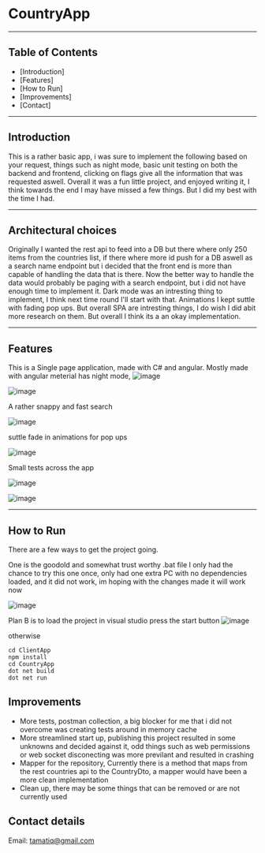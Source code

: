 # CountryApp

---

## Table of Contents

- [Introduction]
- [Features]
- [How to Run]
- [Improvements]
- [Contact]

---

## Introduction
This is a rather basic app, i was sure to implement the following based on your request, things such as night mode, basic unit testing on both the backend and frontend, clicking on flags give all the information that was requested aswell. Overall it was a fun little project, and enjoyed writing it, I think towards the end I may have missed a few things. But I did my best with the time I had.

---

## Architectural choices

Originally I wanted the rest api to feed into a DB but there where only 250 items from the countries list, if there where more id push for a DB aswell as a search name endpoint but i decided that the front end is more than capable of handling the data that is there. Now the better way to handle the data would probably be paging with a search endpoint, but i did not have enough time to implement it. Dark mode was an intresting thing to implement, I think next time round I'll start with that. Animations I kept suttle with fading pop ups. But overall SPA are intresting things, I do wish I did abit more research on them. But overall I think its a an okay implementation.

---

## Features
This is a Single page application, made with C# and angular. Mostly made with angular meterial has night mode,
![image](https://github.com/KikatoIV/CountryApplication/assets/39209669/04eaa678-3e27-4bd5-bda8-2a63c9600df3)

![image](https://github.com/KikatoIV/CountryApplication/assets/39209669/8f0fc836-c68f-49b0-b1ce-3af3afbc759c)


A rather snappy and fast search

![image](https://github.com/KikatoIV/CountryApplication/assets/39209669/e6d27ef8-8674-4cf2-b1ef-8a9de69ee611)

suttle fade in animations for pop ups

![image](https://github.com/KikatoIV/CountryApplication/assets/39209669/f59de762-ee6c-46da-a194-1756f0221879)

Small tests across the app

![image](https://github.com/KikatoIV/CountryApplication/assets/39209669/524fda77-2bd0-4085-9833-1f10eac3b99f)

![image](https://github.com/KikatoIV/CountryApplication/assets/39209669/a0e21703-1832-4608-9d3f-44999d559109)

---
## How to Run

There are a few ways to get the project going.

One is the goodold and somewhat trust worthy .bat file I only had the chance to try this one once, only had one extra PC with no dependencies loaded, and it did not work, im hoping with the changes made it will work now

![image](https://github.com/KikatoIV/CountryApplication/assets/39209669/5da3c8bc-a403-49ca-91f6-2843d8296337)

Plan B is to load the project in visual studio press the start button
![image](https://github.com/KikatoIV/CountryApplication/assets/39209669/909b084f-300d-451c-b333-3b66daa6f3fe)


otherwise 
```Commandline
cd ClientApp
npm install
cd CountryApp
dot net build
dot net run
```

## Improvements
- More tests, postman collection, a big blocker for me that i did not overcome was creating tests around in memory cache
- More streamlined start up, publishing this project resulted in some unknowns and decided against it, odd things such as web permissions or web socket disconecting was more previlant and resulted in crashing
- Mapper for the repository, Currently there is a method that maps from the rest countries api to the CountryDto, a mapper would have been a more clean implementation
- Clean up, there may be some things that can be removed or are not currently used

## Contact details

Email: tamatiq@gmail.com
